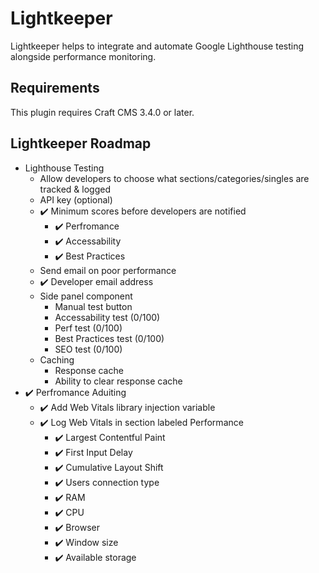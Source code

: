 # Lightkeeper

Lightkeeper helps to integrate and automate Google Lighthouse testing alongside performance monitoring.

## Requirements

This plugin requires Craft CMS 3.4.0 or later.

## Lightkeeper Roadmap

* Lighthouse Testing
    * Allow developers to choose what sections/categories/singles are tracked & logged
    * API key (optional)
    * ✔️ Minimum scores before developers are notified
        * ✔️ Perfromance
        * ✔️ Accessability
        * ✔️ Best Practices
    * Send email on poor performance
    * ✔️ Developer email address
    * Side panel component
        * Manual test button
        * Accessability test (0/100)
        * Perf test (0/100)
        * Best Practices test (0/100)
        * SEO test (0/100)
    * Caching
        * Response cache
        * Ability to clear response cache
* ✔️ Perfromance Aduiting
    * ✔️ Add Web Vitals library injection variable
    * ✔️ Log Web Vitals in section labeled Performance
        * ✔️ Largest Contentful Paint
        * ✔️ First Input Delay
        * ✔️ Cumulative Layout Shift
        * ✔️ Users connection type
        * ✔️ RAM
        * ✔️ CPU
        * ✔️ Browser
        * ✔️ Window size
        * ✔️ Available storage
